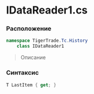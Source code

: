 
# IDataReader1.cs
### Расположение
```csharp
namespace TigerTrade.Tc.History  
    class IDataReader1
```

> Описание

### Синтаксис
```csharp
T LastItem { get; }
```
